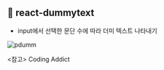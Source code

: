 ## 📜 react-dummytext

* input에서 선택한 문단 수에 따라 더미 텍스트 나타내기

![pdumm](https://user-images.githubusercontent.com/74355328/147524407-3169ab74-8f73-4bdd-a5ae-13e92f7b74b8.gif)

<참고>
Coding Addict
